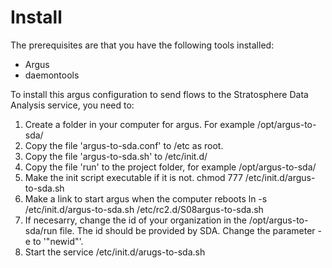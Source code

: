 # Install

The prerequisites are that you have the following tools installed:

- Argus
- daemontools


To install this argus configuration to send flows to the Stratosphere Data Analysis service, you need to:

1. Create a folder in your computer for argus. For example /opt/argus-to-sda/
2. Copy the file 'argus-to-sda.conf' to /etc as root.
3. Copy the file 'argus-to-sda.sh' to /etc/init.d/
4. Copy the file 'run' to the project folder, for example /opt/argus-to-sda/
5. Make the init script executable if it is not. 
    chmod 777 /etc/init.d/argus-to-sda.sh
6. Make a link to start argus when the computer reboots
    ln -s /etc/init.d/argus-to-sda.sh /etc/rc2.d/S08argus-to-sda.sh
7. If necesarry, change the id of your organization in the /opt/argus-to-sda/run file. The id should be provided by SDA. Change the parameter -e to '"newid"'.
8. Start the service
    /etc/init.d/arugs-to-sda.sh

